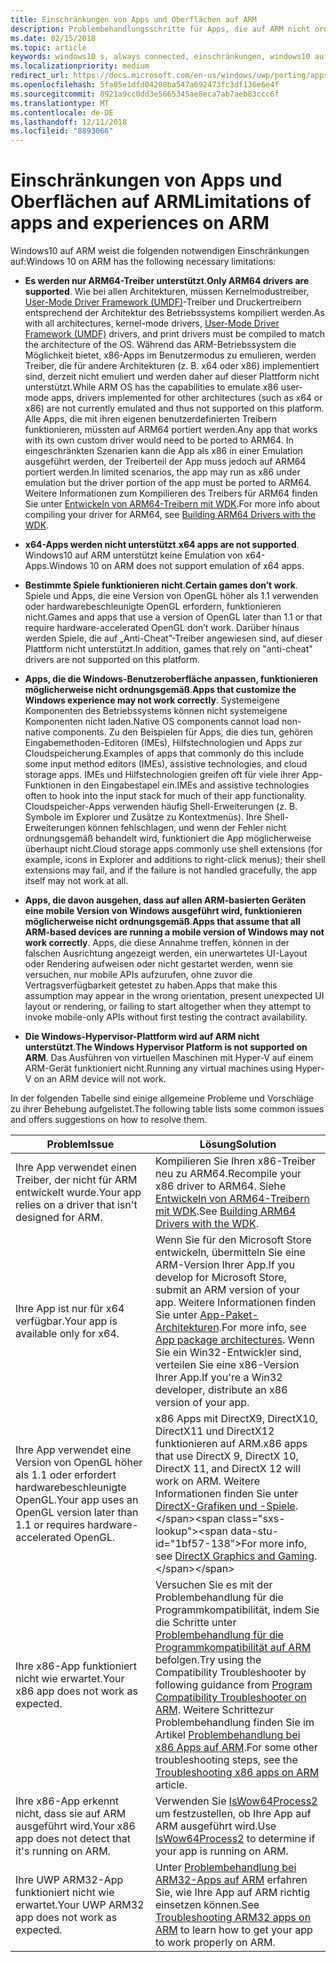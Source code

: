 ```yaml
---
title: Einschränkungen von Apps und Oberflächen auf ARM
description: Problembehandlungsschritte für Apps, die auf ARM nicht ordnungsgemäß funktionieren.
ms.date: 02/15/2018
ms.topic: article
keywords: windows10 s, always connected, einschränkungen, windows10 auf ARM
ms.localizationpriority: medium
redirect_url: https://docs.microsoft.com/en-us/windows/uwp/porting/apps-on-arm-troubleshooting-x86
ms.openlocfilehash: 5fa05e1dfd04208ba547a692473fc3df136e6e4f
ms.sourcegitcommit: 8921a9cc0dd3e5665345ae8eca7ab7aeb83ccc6f
ms.translationtype: MT
ms.contentlocale: de-DE
ms.lasthandoff: 12/11/2018
ms.locfileid: "8893066"
---
```

# <a name="limitations-of-apps-and-experiences-on-arm"></a><span data-ttu-id="1bf57-104">Einschränkungen von Apps und Oberflächen auf ARM</span><span class="sxs-lookup"><span data-stu-id="1bf57-104">Limitations of apps and experiences on ARM</span></span>
<span data-ttu-id="1bf57-105">Windows10 auf ARM weist die folgenden notwendigen Einschränkungen auf:</span><span class="sxs-lookup"><span data-stu-id="1bf57-105">Windows 10 on ARM has the following necessary limitations:</span></span>

- <span data-ttu-id="1bf57-106">**Es werden nur ARM64-Treiber unterstützt**.</span><span class="sxs-lookup"><span data-stu-id="1bf57-106">**Only ARM64 drivers are supported**.</span></span> <span data-ttu-id="1bf57-107">Wie bei allen Architekturen, müssen Kernelmodustreiber, [User-Mode Driver Framework (UMDF)](https://docs.microsoft.com/en-us/windows-hardware/drivers/wdf/overview-of-the-umdf)-Treiber und Druckertreibern entsprechend der Architektur des Betriebssystems kompiliert werden.</span><span class="sxs-lookup"><span data-stu-id="1bf57-107">As with all architectures, kernel-mode drivers, [User-Mode Driver Framework (UMDF)](https://docs.microsoft.com/en-us/windows-hardware/drivers/wdf/overview-of-the-umdf) drivers, and print drivers must be compiled to match the architecture of the OS.</span></span> <span data-ttu-id="1bf57-108">Während das ARM-Betriebssystem die Möglichkeit bietet, x86-Apps im Benutzermodus zu emulieren, werden Treiber, die für andere Architekturen (z. B. x64 oder x86) implementiert sind, derzeit nicht emuliert und werden daher auf dieser Plattform nicht unterstützt.</span><span class="sxs-lookup"><span data-stu-id="1bf57-108">While ARM OS has the capabilities to emulate x86 user-mode apps, drivers implemented for other architectures (such as x64 or x86) are not currently emulated and thus not supported on this platform.</span></span> <span data-ttu-id="1bf57-109">Alle Apps, die mit ihren eigenen benutzerdefinierten Treibern funktionieren, müssten auf ARM64 portiert werden.</span><span class="sxs-lookup"><span data-stu-id="1bf57-109">Any app that works with its own custom driver would need to be ported to ARM64.</span></span> <span data-ttu-id="1bf57-110">In eingeschränkten Szenarien kann die App als x86 in einer Emulation ausgeführt werden, der Treiberteil der App muss jedoch auf ARM64 portiert werden.</span><span class="sxs-lookup"><span data-stu-id="1bf57-110">In limited scenarios, the app may run as x86 under emulation but the driver portion of the app must be ported to ARM64.</span></span> <span data-ttu-id="1bf57-111">Weitere Informationen zum Kompilieren des Treibers für ARM64 finden Sie unter [Entwickeln von ARM64-Treibern mit WDK](https://review.docs.microsoft.com/en-us/windows-hardware/drivers/develop/building-arm64-drivers?branch=rs4-arm64).</span><span class="sxs-lookup"><span data-stu-id="1bf57-111">For more info about compiling your driver for ARM64, see [Building ARM64 Drivers with the WDK](https://review.docs.microsoft.com/en-us/windows-hardware/drivers/develop/building-arm64-drivers?branch=rs4-arm64).</span></span>

- <span data-ttu-id="1bf57-112">**x64-Apps werden nicht unterstützt**.</span><span class="sxs-lookup"><span data-stu-id="1bf57-112">**x64 apps are not supported**.</span></span> <span data-ttu-id="1bf57-113">Windows10 auf ARM unterstützt keine Emulation von x64-Apps.</span><span class="sxs-lookup"><span data-stu-id="1bf57-113">Windows 10 on ARM does not support emulation of x64 apps.</span></span>

- <span data-ttu-id="1bf57-114">**Bestimmte Spiele funktionieren nicht**.</span><span class="sxs-lookup"><span data-stu-id="1bf57-114">**Certain games don’t work**.</span></span> <span data-ttu-id="1bf57-115">Spiele und Apps, die eine Version von OpenGL höher als 1.1 verwenden oder hardwarebeschleunigte OpenGL erfordern, funktionieren nicht.</span><span class="sxs-lookup"><span data-stu-id="1bf57-115">Games and apps that use a version of OpenGL later than 1.1 or that require hardware-accelerated OpenGL don’t work.</span></span> <span data-ttu-id="1bf57-116">Darüber hinaus werden Spiele, die auf „Anti-Cheat”-Treiber angewiesen sind, auf dieser Plattform nicht unterstützt.</span><span class="sxs-lookup"><span data-stu-id="1bf57-116">In addition, games that rely on "anti-cheat" drivers are not supported on this platform.</span></span>

- <span data-ttu-id="1bf57-117">**Apps, die die Windows-Benutzeroberfläche anpassen, funktionieren möglicherweise nicht ordnungsgemäß**.</span><span class="sxs-lookup"><span data-stu-id="1bf57-117">**Apps that customize the Windows experience may not work correctly**.</span></span> <span data-ttu-id="1bf57-118">Systemeigene Komponenten des Betriebssystems können nicht systemeigene Komponenten nicht laden.</span><span class="sxs-lookup"><span data-stu-id="1bf57-118">Native OS components cannot load non-native components.</span></span> <span data-ttu-id="1bf57-119">Zu den Beispielen für Apps, die dies tun, gehören Eingabemethoden-Editoren (IMEs), Hilfstechnologien und Apps zur Cloudspeicherung.</span><span class="sxs-lookup"><span data-stu-id="1bf57-119">Examples of apps that commonly do this include some input method editors (IMEs), assistive technologies, and cloud storage apps.</span></span> <span data-ttu-id="1bf57-120">IMEs und Hilfstechnologien greifen oft für viele ihrer App-Funktionen in den Eingabestapel ein.</span><span class="sxs-lookup"><span data-stu-id="1bf57-120">IMEs and assistive technologies often to hook into the input stack for much of their app functionality.</span></span> <span data-ttu-id="1bf57-121">Cloudspeicher-Apps verwenden häufig Shell-Erweiterungen (z. B. Symbole im Explorer und Zusätze zu Kontextmenüs). Ihre Shell-Erweiterungen können fehlschlagen, und wenn der Fehler nicht ordnungsgemäß behandelt wird, funktioniert die App möglicherweise überhaupt nicht.</span><span class="sxs-lookup"><span data-stu-id="1bf57-121">Cloud storage apps commonly use shell extensions (for example, icons in Explorer and additions to right-click menus); their shell extensions may fail, and if the failure is not handled gracefully, the app itself may not work at all.</span></span>

- <span data-ttu-id="1bf57-122">**Apps, die davon ausgehen, dass auf allen ARM-basierten Geräten eine mobile Version von Windows ausgeführt wird, funktionieren möglicherweise nicht ordnungsgemäß**.</span><span class="sxs-lookup"><span data-stu-id="1bf57-122">**Apps that assume that all ARM-based devices are running a mobile version of Windows may not work correctly**.</span></span> <span data-ttu-id="1bf57-123">Apps, die diese Annahme treffen, können in der falschen Ausrichtung angezeigt werden, ein unerwartetes UI-Layout oder Rendering aufweisen oder nicht gestartet werden, wenn sie versuchen, nur mobile APIs aufzurufen, ohne zuvor die Vertragsverfügbarkeit getestet zu haben.</span><span class="sxs-lookup"><span data-stu-id="1bf57-123">Apps that make this assumption may appear in the wrong orientation, present unexpected UI layout or rendering, or failing to start altogether when they attempt to invoke mobile-only APIs without first testing the contract availability.</span></span>

- <span data-ttu-id="1bf57-124">**Die Windows-Hypervisor-Plattform wird auf ARM nicht unterstützt**.</span><span class="sxs-lookup"><span data-stu-id="1bf57-124">**The Windows Hypervisor Platform is not supported on ARM**.</span></span> <span data-ttu-id="1bf57-125">Das Ausführen von virtuellen Maschinen mit Hyper-V auf einem ARM-Gerät funktioniert nicht.</span><span class="sxs-lookup"><span data-stu-id="1bf57-125">Running any virtual machines using Hyper-V on an ARM device will not work.</span></span>

<span data-ttu-id="1bf57-126">In der folgenden Tabelle sind einige allgemeine Probleme und Vorschläge zu ihrer Behebung aufgelistet.</span><span class="sxs-lookup"><span data-stu-id="1bf57-126">The following table lists some common issues and offers suggestions on how to resolve them.</span></span>

|<span data-ttu-id="1bf57-127">Problem</span><span class="sxs-lookup"><span data-stu-id="1bf57-127">Issue</span></span>|<span data-ttu-id="1bf57-128">Lösung</span><span class="sxs-lookup"><span data-stu-id="1bf57-128">Solution</span></span>|
|-----|--------|
| <span data-ttu-id="1bf57-129">Ihre App verwendet einen Treiber, der nicht für ARM entwickelt wurde.</span><span class="sxs-lookup"><span data-stu-id="1bf57-129">Your app relies on a driver that isn't designed for ARM.</span></span> | <span data-ttu-id="1bf57-130">Kompilieren Sie Ihren x86-Treiber neu zu ARM64.</span><span class="sxs-lookup"><span data-stu-id="1bf57-130">Recompile your x86 driver to ARM64.</span></span> <span data-ttu-id="1bf57-131">Siehe [Entwickeln von ARM64-Treibern mit WDK](https://docs.microsoft.com/en-us/windows-hardware/drivers/develop/building-arm64-drivers).</span><span class="sxs-lookup"><span data-stu-id="1bf57-131">See [Building ARM64 Drivers with the WDK](https://docs.microsoft.com/en-us/windows-hardware/drivers/develop/building-arm64-drivers).</span></span> |
| <span data-ttu-id="1bf57-132">Ihre App ist nur für x64 verfügbar.</span><span class="sxs-lookup"><span data-stu-id="1bf57-132">Your app is available only for x64.</span></span> | <span data-ttu-id="1bf57-133">Wenn Sie für den Microsoft Store entwickeln, übermitteln Sie eine ARM-Version Ihrer App.</span><span class="sxs-lookup"><span data-stu-id="1bf57-133">If you develop for Microsoft Store, submit an ARM version of your app.</span></span> <span data-ttu-id="1bf57-134">Weitere Informationen finden Sie unter [App-Paket-Architekturen](../packaging/device-architecture.md).</span><span class="sxs-lookup"><span data-stu-id="1bf57-134">For more info, see [App package architectures](../packaging/device-architecture.md).</span></span> <span data-ttu-id="1bf57-135">Wenn Sie ein Win32-Entwickler sind, verteilen Sie eine x86-Version Ihrer App.</span><span class="sxs-lookup"><span data-stu-id="1bf57-135">If you're a Win32 developer, distribute an x86 version of your app.</span></span> |
| <span data-ttu-id="1bf57-136">Ihre App verwendet eine Version von OpenGL höher als 1.1 oder erfordert hardwarebeschleunigte OpenGL.</span><span class="sxs-lookup"><span data-stu-id="1bf57-136">Your app uses an OpenGL version later than 1.1 or requires hardware-accelerated OpenGL.</span></span> | <span data-ttu-id="1bf57-137">x86 Apps mit DirectX9, DirectX10, DirectX11 und DirectX12 funktionieren auf ARM.</span><span class="sxs-lookup"><span data-stu-id="1bf57-137">x86 apps that use DirectX 9, DirectX 10, DirectX 11, and DirectX 12 will work on ARM.</span></span> <span data-ttu-id="1bf57-138">Weitere Informationen finden Sie unter [DirectX-Grafiken und -Spiele](https://msdn.microsoft.com/en-us/library/windows/desktop/ee663274(v=vs.85).aspx).</span><span class="sxs-lookup"><span data-stu-id="1bf57-138">For more info, see [DirectX Graphics and Gaming](https://msdn.microsoft.com/en-us/library/windows/desktop/ee663274(v=vs.85).aspx).</span></span> |
| <span data-ttu-id="1bf57-139">Ihre x86-App funktioniert nicht wie erwartet.</span><span class="sxs-lookup"><span data-stu-id="1bf57-139">Your x86 app does not work as expected.</span></span> | <span data-ttu-id="1bf57-140">Versuchen Sie es mit der Problembehandlung für die Programmkompatibilität, indem Sie die Schritte unter [Problembehandlung für die Programmkompatibilität auf ARM](apps-on-arm-program-compat-troubleshooter.md) befolgen.</span><span class="sxs-lookup"><span data-stu-id="1bf57-140">Try using the Compatibility Troubleshooter by following guidance from [Program Compatibility Troubleshooter on ARM](apps-on-arm-program-compat-troubleshooter.md).</span></span> <span data-ttu-id="1bf57-141">Weitere Schrittezur Problembehandlung finden Sie im Artikel [Problembehandlung bei x86 Apps auf ARM](apps-on-arm-troubleshooting-x86.md).</span><span class="sxs-lookup"><span data-stu-id="1bf57-141">For some other troubleshooting steps, see the [Troubleshooting x86 apps on ARM](apps-on-arm-troubleshooting-x86.md) article.</span></span> |
| <span data-ttu-id="1bf57-142">Ihre x86-App erkennt nicht, dass sie auf ARM ausgeführt wird.</span><span class="sxs-lookup"><span data-stu-id="1bf57-142">Your x86 app does not detect that it's running on ARM.</span></span> | <span data-ttu-id="1bf57-143">Verwenden Sie [IsWow64Process2](https://msdn.microsoft.com/en-us/library/windows/desktop/mt804318(v=vs.85).aspx) um festzustellen, ob Ihre App auf ARM ausgeführt wird.</span><span class="sxs-lookup"><span data-stu-id="1bf57-143">Use [IsWow64Process2](https://msdn.microsoft.com/en-us/library/windows/desktop/mt804318(v=vs.85).aspx) to determine if your app is running on ARM.</span></span> |
| <span data-ttu-id="1bf57-144">Ihre UWP ARM32-App funktioniert nicht wie erwartet.</span><span class="sxs-lookup"><span data-stu-id="1bf57-144">Your UWP ARM32 app does not work as expected.</span></span> | <span data-ttu-id="1bf57-145">Unter [Problembehandlung bei ARM32-Apps auf ARM](apps-on-arm-troubleshooting-arm32.md) erfahren Sie, wie Ihre App auf ARM richtig einsetzen können.</span><span class="sxs-lookup"><span data-stu-id="1bf57-145">See [Troubleshooting ARM32 apps on ARM](apps-on-arm-troubleshooting-arm32.md) to learn how to get your app to work properly on ARM.</span></span> |
